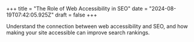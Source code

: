+++
title = "The Role of Web Accessibility in SEO"
date = "2024-08-19T07:42:05.925Z"
draft = false
+++

  Understand the connection between web accessibility and SEO, and how making your site accessible can improve search rankings.
        